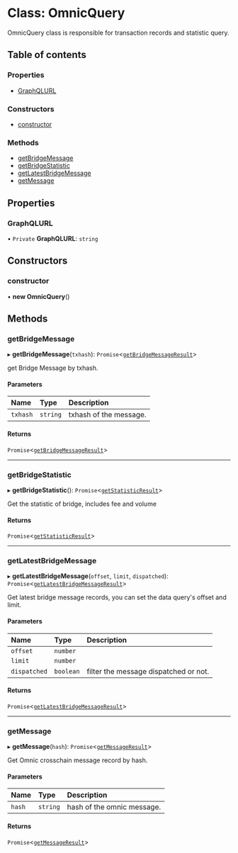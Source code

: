 # Class: OmnicQuery

OmnicQuery class is responsible for transaction records and statistic query.

## Table of contents

### Properties

- [GraphQLURL](OmnicQuery.md#graphqlurl)

### Constructors

- [constructor](OmnicQuery.md#constructor)

### Methods

- [getBridgeMessage](OmnicQuery.md#getbridgemessage)
- [getBridgeStatistic](OmnicQuery.md#getbridgestatistic)
- [getLatestBridgeMessage](OmnicQuery.md#getlatestbridgemessage)
- [getMessage](OmnicQuery.md#getmessage)

## Properties

### GraphQLURL

• `Private` **GraphQLURL**: `string`

## Constructors

### constructor

• **new OmnicQuery**()

## Methods

### getBridgeMessage

▸ **getBridgeMessage**(`txhash`): `Promise`<[`getBridgeMessageResult`](../modules/OmnicQuery-1.md#getbridgemessageresult)\>

get Bridge Message by txhash.

#### Parameters

| Name | Type | Description |
| :------ | :------ | :------ |
| `txhash` | `string` | txhash of the message. |

#### Returns

`Promise`<[`getBridgeMessageResult`](../modules/OmnicQuery-1.md#getbridgemessageresult)\>

___

### getBridgeStatistic

▸ **getBridgeStatistic**(): `Promise`<[`getStatisticResult`](../modules/OmnicQuery-1.md#getstatisticresult)\>

Get the statistic of bridge, includes fee and volume

#### Returns

`Promise`<[`getStatisticResult`](../modules/OmnicQuery-1.md#getstatisticresult)\>

___

### getLatestBridgeMessage

▸ **getLatestBridgeMessage**(`offset`, `limit`, `dispatched`): `Promise`<[`getLatestBridgeMessageResult`](../modules/OmnicQuery-1.md#getlatestbridgemessageresult)\>

Get latest bridge message records, you can set the data query's offset and limit.

#### Parameters

| Name | Type | Description |
| :------ | :------ | :------ |
| `offset` | `number` |  |
| `limit` | `number` |  |
| `dispatched` | `boolean` | filter the message dispatched or not. |

#### Returns

`Promise`<[`getLatestBridgeMessageResult`](../modules/OmnicQuery-1.md#getlatestbridgemessageresult)\>

___

### getMessage

▸ **getMessage**(`hash`): `Promise`<[`getMessageResult`](../modules/OmnicQuery-1.md#getmessageresult)\>

Get Omnic crosschain message record by hash.

#### Parameters

| Name | Type | Description |
| :------ | :------ | :------ |
| `hash` | `string` | hash of the omnic message. |

#### Returns

`Promise`<[`getMessageResult`](../modules/OmnicQuery-1.md#getmessageresult)\>
